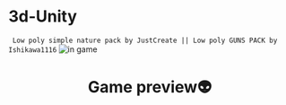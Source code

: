 # 3d-Unity
``` Low poly simple nature pack by JustCreate || Low poly GUNS PACK by Ishikawa1116```
![in game](https://user-images.githubusercontent.com/69869262/159162308-15d1b3e4-825d-4661-9e3d-4f0dd654be3c.png)

<h1 align="center">Game preview👽</h1>
